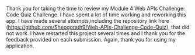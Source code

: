 Thank you for taking the time to review my Module 4 Web APIs Challenge: Code Quiz Challenge. I have spent a lot of time working and reworking this app. I have made several attempts,including the repository link here (https://github.com/Sheogorath9/Web-APIs-Challenge-Code-Quiz), that did not work. I have restarted this project several times and I thank you for the feedback provided on each submission. Again, thank you for using my application. 
